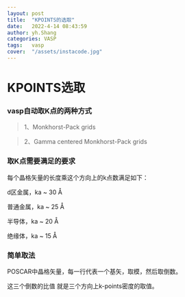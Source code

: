 ```yaml
---
layout: post
title:  "KPOINTS的选取"
date:   2022-4-14 08:43:59
author: yh.Shang
categories: VASP
tags:	vasp
cover:  "/assets/instacode.jpg"
---
```


#  KPOINTS选取

### vasp自动取K点的两种方式

>1、Monkhorst-Pack grids

>2、Gamma centered Monkhorst-Pack grids

### 取K点需要满足的要求

每个晶格矢量的长度乘这个方向上的k点数满足如下：

d区金属，ka ~ 30 Å

普通金属，ka ~ 25 Å

半导体，ka ~ 20 Å

绝缘体，ka ~ 15 Å

### 简单取法

POSCAR中晶格矢量，每一行代表一个基矢，取模，然后取倒数。

这三个倒数的比值 就是三个方向上k-points密度的取值。






